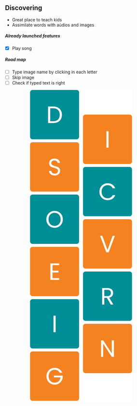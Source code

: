 ## Discovering

- Great place to teach kids
- Assimilate words with aúdios and images

##### Already launched features

- [x] Play song

##### Road map

- [ ] Type image name by clicking in each letter
- [ ] Skip image
- [ ] Check if typed text is right

<div style="display: flex; justify-content: center;">
<img src="https://raw.githubusercontent.com/gabrielew/discovering/399690bb5624394eba7ace76d43081a5d579c4d0/assets/logo.svg" />
</div>
